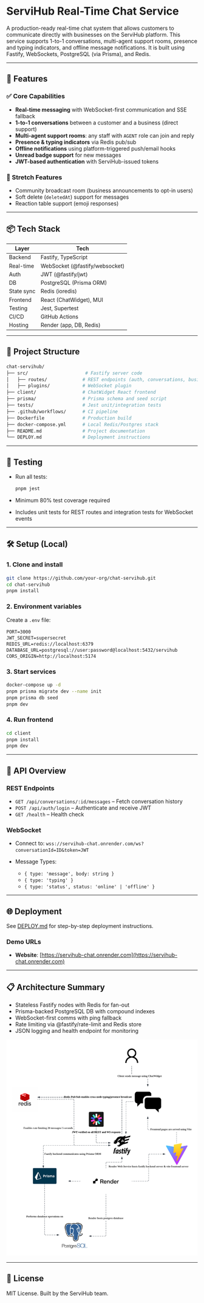 # ServiHub Real-Time Chat Service

A production-ready real-time chat system that allows customers to communicate directly with businesses on the ServiHub platform. This service supports 1-to-1 conversations, multi-agent support rooms, presence and typing indicators, and offline message notifications. It is built using Fastify, WebSockets, PostgreSQL (via Prisma), and Redis.

---

## 🚀 Features

### ✅ Core Capabilities

* **Real-time messaging** with WebSocket-first communication and SSE fallback
* **1-to-1 conversations** between a customer and a business (direct support)
* **Multi-agent support rooms**: any staff with `AGENT` role can join and reply
* **Presence & typing indicators** via Redis pub/sub
* **Offline notifications** using platform-triggered push/email hooks
* **Unread badge support** for new messages
* **JWT-based authentication** with ServiHub-issued tokens

### 🎁 Stretch Features

* Community broadcast room (business announcements to opt-in users)
* Soft delete (`deletedAt`) support for messages
* Reaction table support (emoji responses)

---

## 📦 Tech Stack

| Layer      | Tech                           |
| ---------- | ------------------------------ |
| Backend    | Fastify, TypeScript            |
| Real-time  | WebSocket (@fastify/websocket) |
| Auth       | JWT (@fastify/jwt)             |
| DB         | PostgreSQL (Prisma ORM)        |
| State sync | Redis (ioredis)                |
| Frontend   | React (ChatWidget), MUI        |
| Testing    | Jest, Supertest                |
| CI/CD      | GitHub Actions                 |
| Hosting    | Render (app, DB, Redis)        |

---

## 📁 Project Structure

```bash
chat-servihub/
├── src/                     # Fastify server code
│   ├── routes/             # REST endpoints (auth, conversations, business)
│   ├── plugins/            # WebSocket plugin
├── client/                 # ChatWidget React frontend
├── prisma/                 # Prisma schema and seed script
├── tests/                  # Jest unit/integration tests
├── .github/workflows/      # CI pipeline
├── Dockerfile              # Production build
├── docker-compose.yml      # Local Redis/Postgres stack
├── README.md               # Project documentation
└── DEPLOY.md               # Deployment instructions
```

---

## 🧪 Testing

* Run all tests:

  ```bash
  pnpm jest
  ```
* Minimum 80% test coverage required
* Includes unit tests for REST routes and integration tests for WebSocket events

---

## 🛠 Setup (Local)

### 1. Clone and install

```bash
git clone https://github.com/your-org/chat-servihub.git
cd chat-servihub
pnpm install
```

### 2. Environment variables

Create a `.env` file:

```env
PORT=3000
JWT_SECRET=supersecret
REDIS_URL=redis://localhost:6379
DATABASE_URL=postgresql://user:password@localhost:5432/servihub
CORS_ORIGIN=http://localhost:5174
```

### 3. Start services

```bash
docker-compose up -d
pnpm prisma migrate dev --name init
pnpm prisma db seed
pnpm dev
```

### 4. Run frontend

```bash
cd client
pnpm install
pnpm dev
```

---

## 🧩 API Overview

### REST Endpoints

* `GET /api/conversations/:id/messages` – Fetch conversation history
* `POST /api/auth/login` – Authenticate and receive JWT
* `GET /health` – Health check

### WebSocket

* Connect to: `wss://servihub-chat.onrender.com/ws?conversationId=ID&token=JWT`
* Message Types:

  * `{ type: 'message', body: string }`
  * `{ type: 'typing' }`
  * `{ type: 'status', status: 'online' | 'offline' }`

---

## 🌐 Deployment

See [DEPLOY.md](./DEPLOY.md) for step-by-step deployment instructions.

### Demo URLs


* **Website**: [https://servihub-chat.onrender.com](https://servihub-chat.onrender.com)

---

## 📋 Architecture Summary

* Stateless Fastify nodes with Redis for fan-out
* Prisma-backed PostgreSQL DB with compound indexes
* WebSocket-first comms with ping fallback
* Rate limiting via @fastify/rate-limit and Redis store
* JSON logging and health endpoint for monitoring

![Architecture](docs/chat-architecture.png)

---

## 📜 License

MIT License. Built by the ServiHub team.
